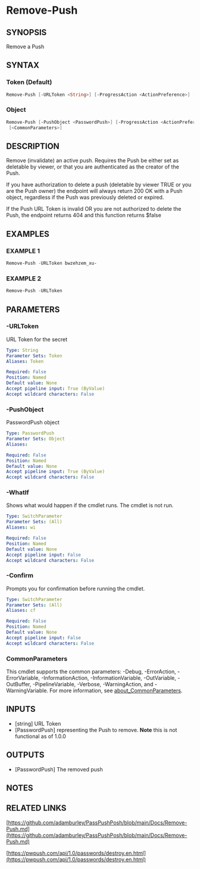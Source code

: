 # Remove-Push

## SYNOPSIS
Remove a Push

## SYNTAX

### Token (Default)
```powershell
Remove-Push [-URLToken <String>] [-ProgressAction <ActionPreference>] [-WhatIf] [-Confirm] [<CommonParameters>]
```

### Object
```powershell
Remove-Push [-PushObject <PasswordPush>] [-ProgressAction <ActionPreference>] [-WhatIf] [-Confirm]
 [<CommonParameters>]
```

## DESCRIPTION
Remove (invalidate) an active push.
Requires the Push be either set as
deletable by viewer, or that you are authenticated as the creator of the
Push.

If you have authorization to delete a push (deletable by viewer TRUE or
you are the Push owner) the endpoint will always return 200 OK with a Push
object, regardless if the Push was previously deleted or expired.

If the Push URL Token is invalid OR you are not authorized to delete the
Push, the endpoint returns 404 and this function returns $false

## EXAMPLES

### EXAMPLE 1
```powershell
Remove-Push -URLToken bwzehzem_xu-
```

### EXAMPLE 2
```powershell
Remove-Push -URLToken
```

## PARAMETERS

### -URLToken
URL Token for the secret

```yaml
Type: String
Parameter Sets: Token
Aliases: Token

Required: False
Position: Named
Default value: None
Accept pipeline input: True (ByValue)
Accept wildcard characters: False
```

### -PushObject
PasswordPush object

```yaml
Type: PasswordPush
Parameter Sets: Object
Aliases:

Required: False
Position: Named
Default value: None
Accept pipeline input: True (ByValue)
Accept wildcard characters: False
```

### -WhatIf
Shows what would happen if the cmdlet runs.
The cmdlet is not run.

```yaml
Type: SwitchParameter
Parameter Sets: (All)
Aliases: wi

Required: False
Position: Named
Default value: None
Accept pipeline input: False
Accept wildcard characters: False
```

### -Confirm
Prompts you for confirmation before running the cmdlet.

```yaml
Type: SwitchParameter
Parameter Sets: (All)
Aliases: cf

Required: False
Position: Named
Default value: None
Accept pipeline input: False
Accept wildcard characters: False
```
### CommonParameters
This cmdlet supports the common parameters: -Debug, -ErrorAction, -ErrorVariable, -InformationAction, -InformationVariable, -OutVariable, -OutBuffer, -PipelineVariable, -Verbose, -WarningAction, and -WarningVariable. For more information, see [about_CommonParameters](http://go.microsoft.com/fwlink/?LinkID=113216).

## INPUTS

- [string] URL Token
- [PasswordPush] representing the Push to remove. **Note** this is not functional as of 1.0.0

## OUTPUTS

- [PasswordPush] The removed push

## NOTES

## RELATED LINKS

[https://github.com/adamburley/PassPushPosh/blob/main/Docs/Remove-Push.md](https://github.com/adamburley/PassPushPosh/blob/main/Docs/Remove-Push.md)

[https://pwpush.com/api/1.0/passwords/destroy.en.html](https://pwpush.com/api/1.0/passwords/destroy.en.html)

